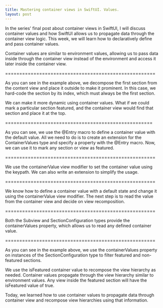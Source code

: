 ```yaml
---
title: Mastering container views in SwiftUI. Values.
layout: post
---
```


In the series' final post about container views in SwiftUI, I will discuss container values and how SwiftUI allows us to propagate data through the container view logic. This week, we will learn how to declaratively define and pass container values.

Container values are similar to environment values, allowing us to pass data inside through the container view instead of the environment and access it later inside the container view.

=====================================================

As you can see in the example above, we decompose the first section from the content view and place it outside to make it prominent. In this case, we hard-code the section by its index, which must always be the first section.

We can make it more dynamic using container values. What if we could mark a particular section featured, and the container view would find that section and place it at the top.

====================================================

As you can see, we use the @Entry macro to define a container value with the default value. All we need to do is to create an extension for the ContainerValues type and specify a property with the @Entry macro. Now, we can use it to mark any section or view as featured.

=====================================================

We use the containerValue view modifier to set the container value using the keypath. We can also write an extension to simplify the usage.

=====================================================

We know how to define a container value with a default state and change it using the containerValue view modifier. The next step is to read the value from the container view and decide on view recomposition.

=====================================================

Both the Subview and SectionConfiguration types provide the containerValues property, which allows us to read any defined container value.

=====================================================

As you can see in the example above, we use the containerValues property on instances of the SectionConfiguration type to filter featured and non-featured sections.

We use the isFeatured container value to recompose the view hierarchy as needed. Container values propagate through the view hierarchy similar to environment values. Any view inside the featured section will have the isFeatured value of true.

Today, we learned how to use container values to propagate data through container view and recompose view hierarchies using that information.
